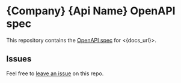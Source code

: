 # {Company} {Api Name} OpenAPI spec

This repository contains the [OpenAPI spec](/openapi.yml) for <{docs_url}>.

## Issues

Feel free to [leave an issue](https://github.com/fern-{company}/{company}-openapi/issues) on this repo.
